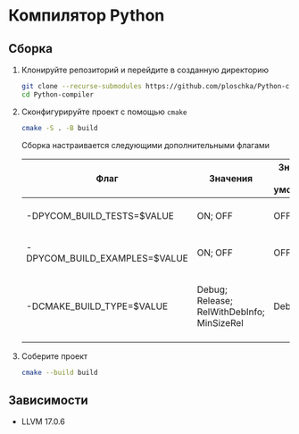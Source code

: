 # Компилятор Python

## Сборка

1. Клонируйте репозиторий и перейдите в созданную директорию

    ```sh
    git clone --recurse-submodules https://github.com/ploschka/Python-compiler.git Python-compiler
    cd Python-compiler
    ```

2. Сконфигурируйте проект с помощью `cmake`

    ```sh
    cmake -S . -B build
    ```

    Сборка настраивается следующими дополнительными флагами

    |Флаг|Значения|Значение по умолчанию|Описание|
    |----|--------|---------------------|--------|
    |-DPYCOM_BUILD_TESTS=$VALUE|ON; OFF|OFF|Включает и выключает сборку тестов|
    |-DPYCOM_BUILD_EXAMPLES=$VALUE|ON; OFF|OFF|Включает и выключает сборку примеров|
    |-DCMAKE_BUILD_TYPE=$VALUE|Debug; Release; RelWithDebInfo; MinSizeRel|Debug|Определяет тип сборки. Для детальной информации смотреть [CMAKE_BUILD_TYPE](https://llvm.org/docs/CMake.html#cmake-build-type)|

3. Соберите проект

    ```sh
    cmake --build build
    ```

## Зависимости

- LLVM 17.0.6

